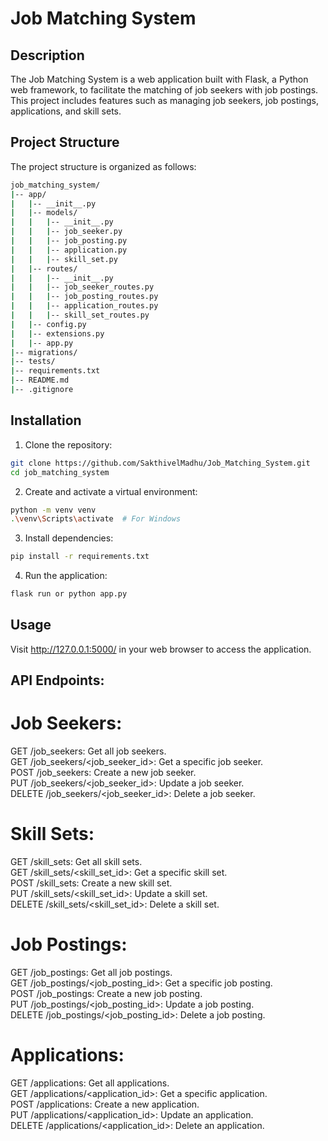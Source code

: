 
# Job Matching System

## Description

The Job Matching System is a web application built with Flask, a Python web framework, to facilitate the matching of job seekers with job postings. This project includes features such as managing job seekers, job postings, applications, and skill sets.

## Project Structure

The project structure is organized as follows:
```bash
job_matching_system/
|-- app/
|   |-- __init__.py
|   |-- models/
|   |   |-- __init__.py
|   |   |-- job_seeker.py
|   |   |-- job_posting.py
|   |   |-- application.py
|   |   |-- skill_set.py
|   |-- routes/
|   |   |-- __init__.py
|   |   |-- job_seeker_routes.py
|   |   |-- job_posting_routes.py
|   |   |-- application_routes.py
|   |   |-- skill_set_routes.py
|   |-- config.py
|   |-- extensions.py
|   |-- app.py
|-- migrations/
|-- tests/
|-- requirements.txt
|-- README.md
|-- .gitignore
```


## Installation

1. Clone the repository:

```bash
git clone https://github.com/SakthivelMadhu/Job_Matching_System.git
cd job_matching_system
```
2. Create and activate a virtual environment:

```bash
python -m venv venv
.\venv\Scripts\activate  # For Windows
```

3. Install dependencies:

```bash
pip install -r requirements.txt
```

4. Run the application:

```bash
flask run or python app.py
```

## Usage
Visit http://127.0.0.1:5000/ in your web browser to access the application.

## API Endpoints:
# Job Seekers:

GET /job_seekers: Get all job seekers. <br>
GET /job_seekers/<job_seeker_id>: Get a specific job seeker. <br>
POST /job_seekers: Create a new job seeker. <br>
PUT /job_seekers/<job_seeker_id>: Update a job seeker. <br>
DELETE /job_seekers/<job_seeker_id>: Delete a job seeker. <br>

# Skill Sets:

GET /skill_sets: Get all skill sets. <br>
GET /skill_sets/<skill_set_id>: Get a specific skill set. <br>
POST /skill_sets: Create a new skill set. <br>
PUT /skill_sets/<skill_set_id>: Update a skill set. <br>
DELETE /skill_sets/<skill_set_id>: Delete a skill set. <br>

# Job Postings:

GET /job_postings: Get all job postings. <br>
GET /job_postings/<job_posting_id>: Get a specific job posting. <br>
POST /job_postings: Create a new job posting. <br>
PUT /job_postings/<job_posting_id>: Update a job posting. <br>
DELETE /job_postings/<job_posting_id>: Delete a job posting. <br>

# Applications:

GET /applications: Get all applications. <br>
GET /applications/<application_id>: Get a specific application. <br>
POST /applications: Create a new application. <br>
PUT /applications/<application_id>: Update an application. <br>
DELETE /applications/<application_id>: Delete an application. <br>